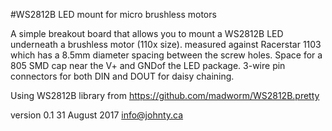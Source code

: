 #WS2812B LED mount for micro brushless motors

A simple breakout board that allows you to mount a WS2812B LED underneath a brushless motor (110x size). measured against Racerstar 1103 which has a 8.5mm diameter spacing between the screw holes. Space for a 805 SMD cap near the V+ and GNDof the LED package. 3-wire pin connectors for both DIN and DOUT for daisy chaining.

Using WS2812B library from https://github.com/madworm/WS2812B.pretty

version 0.1
31 August 2017
info@johnty.ca

